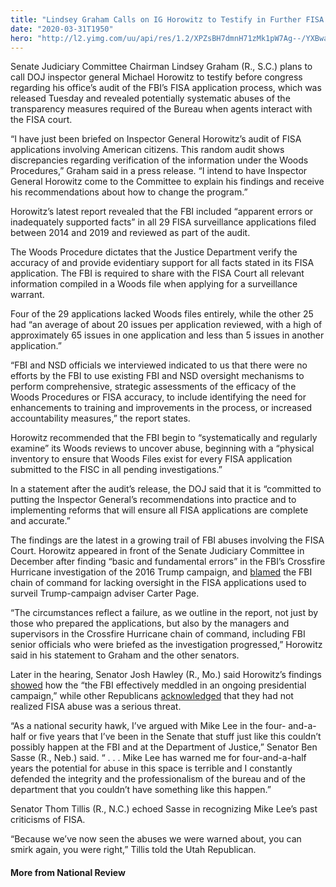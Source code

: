 ```yaml
---
title: "Lindsey Graham Calls on IG Horowitz to Testify in Further FISA Hearings after Scathing New Report"
date: "2020-03-31T1950"
hero: "http://l2.yimg.com/uu/api/res/1.2/XPZsBH7dmnH71zMk1pW7Ag--/YXBwaWQ9eXRhY2h5b247aD04Njt3PTEzMDs-/https://media.zenfs.com/en-US/the_national_review_738/c73638e5ccc4d23d19a2dc395a1d4b3f"
---
```

Senate Judiciary Committee Chairman Lindsey Graham (R., S.C.) plans to
call DOJ inspector general Michael Horowitz to testify before congress
regarding his office’s audit of the FBI’s FISA application process,
which was released Tuesday and revealed potentially systematic abuses of
the transparency measures required of the Bureau when agents interact
with the FISA court.

“I have just been briefed on Inspector General Horowitz’s audit of FISA
applications involving American citizens. This random audit shows
discrepancies regarding verification of the information under the Woods
Procedures,” Graham said in a press release. “I intend to have Inspector
General Horowitz come to the Committee to explain his findings and
receive his recommendations about how to change the program.”

Horowitz’s latest report revealed that the FBI included “apparent errors
or inadequately supported facts” in all 29 FISA surveillance
applications filed between 2014 and 2019 and reviewed as part of the
audit.

The Woods Procedure dictates that the Justice Department verify the
accuracy of and provide evidentiary support for all facts stated in its
FISA application. The FBI is required to share with the FISA Court all
relevant information compiled in a Woods file when applying for a
surveillance warrant.

Four of the 29 applications lacked Woods files entirely, while the other
25 had “an average of about 20 issues per application reviewed, with a
high of approximately 65 issues in one application and less than 5
issues in another application.”

“FBI and NSD officials we interviewed indicated to us that there were no
efforts by the FBI to use existing FBI and NSD oversight mechanisms to
perform comprehensive, strategic assessments of the efficacy of the
Woods Procedures or FISA accuracy, to include identifying the need for
enhancements to training and improvements in the process, or increased
accountability measures,” the report states.

Horowitz recommended that the FBI begin to “systematically and regularly
examine” its Woods reviews to uncover abuse, beginning with a “physical
inventory to ensure that Woods Files exist for every FISA application
submitted to the FISC in all pending investigations.”

In a statement after the audit’s release, the DOJ said that it is
“committed to putting the Inspector General’s recommendations into
practice and to implementing reforms that will ensure all FISA
applications are complete and accurate.”

  

The findings are the latest in a growing trail of FBI abuses involving
the FISA Court. Horowitz appeared in front of the Senate Judiciary
Committee in December after finding “basic and fundamental errors” in
the FBI’s Crossfire Hurricane investigation of the 2016 Trump campaign,
and [blamed][1] the FBI chain of command for lacking oversight in the
FISA applications used to surveil Trump-campaign adviser Carter Page.

“The circumstances reflect a failure, as we outline in the report, not
just by those who prepared the applications, but also by the managers
and supervisors in the Crossfire Hurricane chain of command, including
FBI senior officials who were briefed as the investigation progressed,”
Horowitz said in his statement to Graham and the other senators.

Later in the hearing, Senator Josh Hawley (R., Mo.) said Horowitz’s
findings [showed][2] how the “the FBI effectively meddled in an ongoing
presidential campaign,” while other Republicans [acknowledged][3] that
they had not realized FISA abuse was a serious threat.

“As a national security hawk, I’ve argued with Mike Lee in the four-
and-a-half or five years that I’ve been in the Senate that stuff just
like this couldn’t possibly happen at the FBI and at the Department of
Justice,” Senator Ben Sasse (R., Neb.) said. “ . . . Mike Lee has warned
me for four-and-a-half years the potential for abuse in this space is
terrible and I constantly defended the integrity and the professionalism
of the bureau and of the department that you couldn’t have something
like this happen.”

Senator Thom Tillis (R., N.C.) echoed Sasse in recognizing Mike Lee’s
past criticisms of FISA.

“Because we’ve now seen the abuses we were warned about, you can smirk
again, you were right,” Tillis told the Utah Republican.

#### More from National Review

   [1]: https://www.nationalreview.com/news/horowitz-faults-fbi-chain-of-command-in-opening-senate-statement-for-lacking-effective-oversight-in-crossfire-hurricane-investigation/
   [2]: https://www.nationalreview.com/news/hawley-fbi-effectively-meddled-in-2016-election/
   [3]: https://www.nationalreview.com/news/following-ig-report-senate-republicans-plan-major-reforms-to-fisa-program/